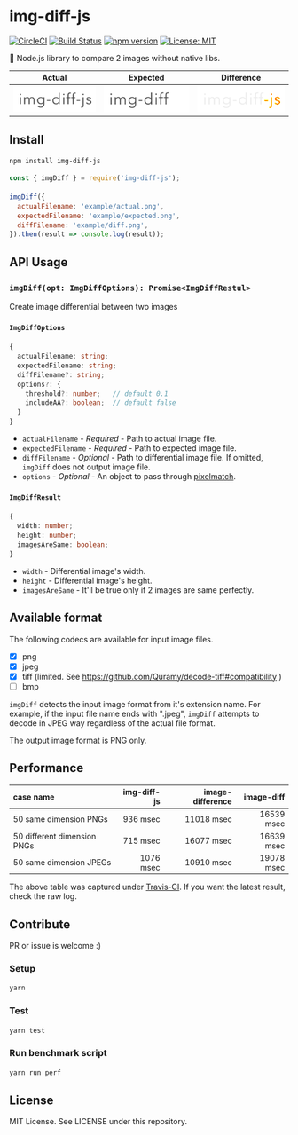 # img-diff-js

[![CircleCI](https://circleci.com/gh/reg-viz/img-diff-js.svg?style=svg)](https://circleci.com/gh/reg-viz/img-diff-js)
[![Build Status](https://travis-ci.org/reg-viz/img-diff-js.svg?branch=master)](https://travis-ci.org/reg-viz/img-diff-js)
[![npm version](https://badge.fury.io/js/img-diff-js.svg)](https://badge.fury.io/js/img-diff-js)
[![License: MIT](https://img.shields.io/badge/License-MIT-blue.svg)](https://opensource.org/licenses/MIT)


:art: Node.js library to compare 2 images without native libs.

| Actual | Expected | Difference |
|:---:|:---:|:---:|
| ![actual](example/actual.png) | ![expected](example/expected.png) | ![diff](example/diff.png) |

## Install

```sh
npm install img-diff-js
```

```js
const { imgDiff } = require('img-diff-js');

imgDiff({
  actualFilename: 'example/actual.png',
  expectedFilename: 'example/expected.png',
  diffFilename: 'example/diff.png',
}).then(result => console.log(result));
```

## API Usage

### `imgDiff(opt: ImgDiffOptions): Promise<ImgDiffRestul>`
Create image differential between two images

#### `ImgDiffOptions`

```ts
{
  actualFilename: string;
  expectedFilename: string;
  diffFilename?: string;
  options?: {
    threshold?: number;   // default 0.1
    includeAA?: boolean;  // default false
  }
}
```

- `actualFilename` - *Required* - Path to actual image file.
- `expectedFilename` - *Required* - Path to expected image file.
- `diffFilename` - *Optional* - Path to differential image file. If omitted, `imgDiff` does not output image file.
- `options` - *Optional* - An object to pass through [pixelmatch](https://github.com/mapbox/pixelmatch#api).

#### `ImgDiffResult`

```ts
{
  width: number;
  height: number;
  imagesAreSame: boolean;
}
```

- `width` - Differential image's width.
- `height` - Differential image's height.
- `imagesAreSame` - It'll be true only if 2 images are same perfectly.

## Available format

The following codecs are available for input image files.

- [x] png
- [x] jpeg
- [x] tiff (limited. See https://github.com/Quramy/decode-tiff#compatibility )
- [ ] bmp

`imgDiff` detects the input image format from it's extension name. For example, if the input file name ends with ".jpeg", `imgDiff` attempts to decode in JPEG way regardless of the actual file format.

The output image format is PNG only.

## Performance

 | case name | img-diff-js | image-difference | image-diff | 
 |:---|---:|---:|---:|
 | 50 same dimension PNGs | 936 msec | 11018 msec | 16539 msec | 
 | 50 different dimension PNGs | 715 msec | 16077 msec | 16639 msec | 
 | 50 same dimension JPEGs | 1076 msec | 10910 msec | 19078 msec | 

The above table was captured under [Travis-CI](https://travis-ci.org/reg-viz/img-diff-js). If you want the latest result, check the raw log.

## Contribute
PR or issue is welcome :)

### Setup

```sh
yarn
```

### Test

```sh
yarn test
```

### Run benchmark script

```sh
yarn run perf
```

## License

MIT License. See LICENSE under this repository.
